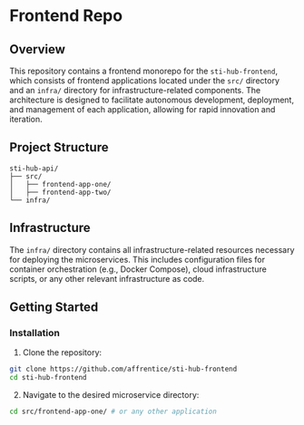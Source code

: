 # Frontend Repo

## Overview

This repository contains a frontend monorepo for the `sti-hub-frontend`, which consists of frontend applications located under the `src/` directory and an `infra/` directory for infrastructure-related components. The architecture is designed to facilitate autonomous development, deployment, and management of each application, allowing for rapid innovation and iteration.


## Project Structure

```
sti-hub-api/
├── src/
│   ├── frontend-app-one/
│   ├── frontend-app-two/
└── infra/
```

## Infrastructure

The `infra/` directory contains all infrastructure-related resources necessary for deploying the microservices. This includes configuration files for container orchestration (e.g., Docker Compose), cloud infrastructure scripts, or any other relevant infrastructure as code.

## Getting Started

### Installation

1. Clone the repository:
```bash
git clone https://github.com/affrentice/sti-hub-frontend
cd sti-hub-frontend
```

2. Navigate to the desired microservice directory:
```bash
cd src/frontend-app-one/ # or any other application
```

